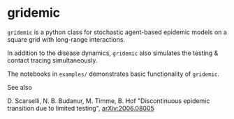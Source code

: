 # gridemic

`gridemic` is a python class for stochastic agent-based epidemic models on a square grid with long-range interactions. 

In addition to the disease dynamics, `gridemic` also simulates the testing & contact tracing simultaneously. 

The notebooks in `examples/` demonstrates basic functionality of `gridemic`. 

See also

D. Scarselli, N. B. Budanur, M. Timme, B. Hof "Discontinuous epidemic transition due to limited testing", [arXiv:2006.08005](https://arxiv.org/abs/2006.08005)
